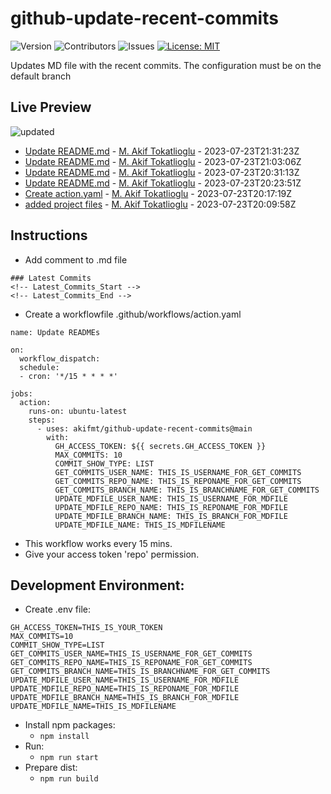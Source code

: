 # github-update-recent-commits

![Version](https://img.shields.io/github/v/release/AAAAA/AAAAA?color=blue)
![Contributors](https://img.shields.io/github/contributors/AAAAA/AAAAA?color=dark-green) ![Issues](https://img.shields.io/github/issues/AAAAA/AAAAA) [![License: MIT](https://img.shields.io/badge/license-MIT-blue)](#)

Updates MD file with the recent commits. The configuration must be on the default branch

## Live Preview
<!-- Latest_Commits_Start -->
![updated](https://img.shields.io/badge/Updated-Sun%20Jul%2023%202023%2022%3A03%3A40%20GMT%2B0000%20(Coordinated%20Universal%20Time)-blue.svg)
- [Update README.md](https://github.com/akifmt/github-update-recent-commits/commit/ad2ce4a7fd275a09222391a00113a392c76b3771) - [M. Akif Tokatlioglu](mailto:akifmt@gmail.com) - 2023-07-23T21:31:23Z 
- [Update README.md](https://github.com/akifmt/github-update-recent-commits/commit/6ee14ef19126ad6310822dffd55eaea3e4bb5f59) - [M. Akif Tokatlioglu](mailto:akifmt@gmail.com) - 2023-07-23T21:03:06Z 
- [Update README.md](https://github.com/akifmt/github-update-recent-commits/commit/58f33eb2e8c6312479ca5f94532fb230bc33a253) - [M. Akif Tokatlioglu](mailto:akifmt@gmail.com) - 2023-07-23T20:31:13Z 
- [Update README.md](https://github.com/akifmt/github-update-recent-commits/commit/64f0bb10bf0d3605bcd1d97e09d7ffa8c18cbaa7) - [M. Akif Tokatlioglu](mailto:akifmt@gmail.com) - 2023-07-23T20:23:51Z 
- [Create action.yaml](https://github.com/akifmt/github-update-recent-commits/commit/7ef84a7a6fcfe730d5313d868419aa9e3c99f358) - [M. Akif Tokatlioglu](mailto:akifmt@gmail.com) - 2023-07-23T20:17:19Z 
- [added project files](https://github.com/akifmt/github-update-recent-commits/commit/f5e89aeaa2ec5de3a31f9fb0df25a09e6ed56a45) - [M. Akif Tokatlioglu](mailto:akifmt@gmail.com) - 2023-07-23T20:09:58Z 
<!-- Latest_Commits_End -->

## Instructions
- Add comment to .md file
```
### Latest Commits
<!-- Latest_Commits_Start -->
<!-- Latest_Commits_End -->
```
- Create a workflowfile .github/workflows/action.yaml
```
name: Update READMEs

on:
  workflow_dispatch:
  schedule:
  - cron: '*/15 * * * *'
  
jobs:
  action:
    runs-on: ubuntu-latest
    steps:
      - uses: akifmt/github-update-recent-commits@main
        with:
          GH_ACCESS_TOKEN: ${{ secrets.GH_ACCESS_TOKEN }}
          MAX_COMMITS: 10
          COMMIT_SHOW_TYPE: LIST
          GET_COMMITS_USER_NAME: THIS_IS_USERNAME_FOR_GET_COMMITS
          GET_COMMITS_REPO_NAME: THIS_IS_REPONAME_FOR_GET_COMMITS
          GET_COMMITS_BRANCH_NAME: THIS_IS_BRANCHNAME_FOR_GET_COMMITS
          UPDATE_MDFILE_USER_NAME: THIS_IS_USERNAME_FOR_MDFILE
          UPDATE_MDFILE_REPO_NAME: THIS_IS_REPONAME_FOR_MDFILE
          UPDATE_MDFILE_BRANCH_NAME: THIS_IS_BRANCH_FOR_MDFILE
          UPDATE_MDFILE_NAME: THIS_IS_MDFILENAME
```
- This workflow works every 15 mins.
- Give your access token 'repo' permission.

## Development Environment:
- Create .env file:
```
GH_ACCESS_TOKEN=THIS_IS_YOUR_TOKEN
MAX_COMMITS=10
COMMIT_SHOW_TYPE=LIST
GET_COMMITS_USER_NAME=THIS_IS_USERNAME_FOR_GET_COMMITS
GET_COMMITS_REPO_NAME=THIS_IS_REPONAME_FOR_GET_COMMITS
GET_COMMITS_BRANCH_NAME=THIS_IS_BRANCHNAME_FOR_GET_COMMITS
UPDATE_MDFILE_USER_NAME=THIS_IS_USERNAME_FOR_MDFILE
UPDATE_MDFILE_REPO_NAME=THIS_IS_REPONAME_FOR_MDFILE
UPDATE_MDFILE_BRANCH_NAME=THIS_IS_BRANCH_FOR_MDFILE
UPDATE_MDFILE_NAME=THIS_IS_MDFILENAME
```
- Install npm packages:
	- ```npm install```
- Run:
	- ```npm run start```
- Prepare dist:
	- ```npm run build```
